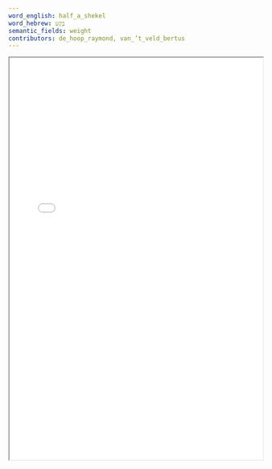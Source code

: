 ```yaml
---
word_english: half_a_shekel
word_hebrew: בֶַּקַע
semantic_fields: weight
contributors: de_hoop_raymond, van_’t_veld_bertus
---
```



<iframe width="100%" height="800" src="../pdfs/bqo-Eng.pdf"></iframe>
